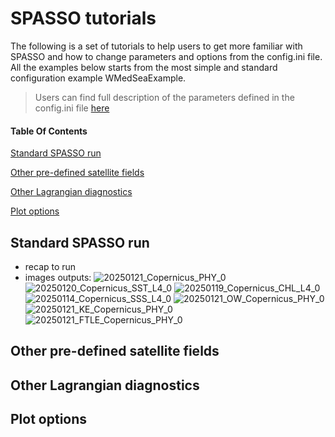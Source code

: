# SPASSO tutorials

The following is a set of tutorials to help users to get more familiar with SPASSO
and how to change parameters and options from the config.ini file. All the examples
below starts from the most simple and standard configuration example WMedSeaExample.

> Users can find full description of the parameters defined in the config.ini file [here](https://github.com/OceanCruises/SPASSO/blob/main/config.ini)

#### Table Of Contents

[Standard SPASSO run](#standard-spasso-run)

[Other pre-defined satellite fields](#other-pre-defined-satellite-fields)

[Other Lagrangian diagnostics](#other-lagrangian-diagnostics)

[Plot options](#plot-options)

## Standard SPASSO run
- recap to run
- images outputs:
![20250121_Copernicus_PHY_0](https://github.com/user-attachments/assets/afd4a7e5-f38e-48a3-9f3e-09c72dc12cd8)
![20250120_Copernicus_SST_L4_0](https://github.com/user-attachments/assets/00d07569-34d1-435e-9f77-7622105ba3a0)
![20250119_Copernicus_CHL_L4_0](https://github.com/user-attachments/assets/6a196f43-e989-4b01-a162-210271c3d2b3)
![20250114_Copernicus_SSS_L4_0](https://github.com/user-attachments/assets/1007873f-82d5-4349-9eb1-f639e27e787b)
![20250121_OW_Copernicus_PHY_0](https://github.com/user-attachments/assets/7919434c-0750-4c8e-9c1a-52d064c22b64)
![20250121_KE_Copernicus_PHY_0](https://github.com/user-attachments/assets/0ce75ae6-75f7-49b0-88da-5ade3e7a5c8e)
![20250121_FTLE_Copernicus_PHY_0](https://github.com/user-attachments/assets/23dc211b-fde1-4938-8c91-49ee8553d4a9)

## Other pre-defined satellite fields

## Other Lagrangian diagnostics

## Plot options
